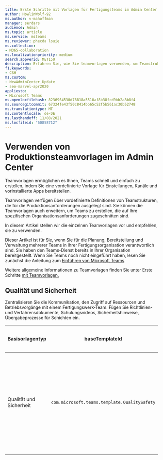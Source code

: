 ```yaml
---
title: Erste Schritte mit Vorlagen für Fertigungsteams im Admin Center
author: HowlinWolf-92
ms.author: v-mahoffman
manager: serdars
audience: Admin
ms.topic: article
ms.service: msteams
ms.reviewer: phecda louie
ms.collection:
- M365-collaboration
ms.localizationpriority: medium
search.appverid: MET150
description: Erfahren Sie, wie Sie teamvorlagen verwenden, um Teamstrukturen für die Produktionsanforderungen zu erstellen, indem Sie vordefinierte Einstellungen, Kanäle und vorinstallierte Apps über das Admin Center bereitstellen.
f1.keywords:
- CSH
ms.custom:
- NewAdminCenter_Update
- seo-marvel-apr2020
appliesto:
- Microsoft Teams
ms.openlocfilehash: 8236964530d76818a5510af8b38fcd9bb2a8b8f4
ms.sourcegitcommit: 67324fe43f50c8414bb65c52f5b561ac30b52748
ms.translationtype: MT
ms.contentlocale: de-DE
ms.lasthandoff: 11/08/2021
ms.locfileid: "60858712"
---
```

# <a name="use-manufacturing-team-templates-in-the-admin-center"></a>Verwenden von Produktionsteamvorlagen im Admin Center

Teamvorlagen ermöglichen es Ihnen, Teams schnell und einfach zu erstellen, indem Sie eine vordefinierte Vorlage für Einstellungen, Kanäle und vorinstallierte Apps bereitstellen.

Teamvorlagen verfügen über vordefinierte Definitionen von Teamstrukturen, die für die Produktionsanforderungen ausgelegt sind. Sie können die Teamvorlagen auch erweitern, um Teams zu erstellen, die auf Ihre spezifischen Organisationsanforderungen zugeschnitten sind.

In diesem Artikel stellen wir die einzelnen Teamvorlagen vor und empfehlen, sie zu verwenden.

Dieser Artikel ist für Sie, wenn Sie für die Planung, Bereitstellung und Verwaltung mehrerer Teams in Ihrer Fertigungsorganisation verantwortlich sind. Sie haben den Teams-Dienst bereits in Ihrer Organisation bereitgestellt. Wenn Sie Teams noch nicht eingeführt haben, lesen Sie zunächst die Anleitung zum [Einführen von Microsoft Teams](./deploy-overview.md).

Weitere allgemeine Informationen zu Teamvorlagen finden Sie unter Erste Schritte [mit Teamvorlagen.](get-started-with-teams-templates-in-the-admin-console.md)

## <a name="quality-and-safety"></a>Qualität und Sicherheit

Zentralisieren Sie die Kommunikation, den Zugriff auf Ressourcen und Betriebsvorgänge mit einem Fertigungswerk-Team. Fügen Sie Richtlinien- und Verfahrensdokumente, Schulungsvideos, Sicherheitshinweise, Übergabeprozesse für Schichten ein.

| Basisorlagentyp|baseTemplateId| Eigenschaften, die mit dieser Basisvorlage geliefert werden |
| ------------------|-- |----------------------------------------------------- |
|Qualität und Sicherheit|`com.microsoft.teams.template.QualitySafety` |Kanäle: <ul><li>Allgemein<li>Ankündigungen</li><li>Line 1</li><li>Line 2</li><li>Line 3</li><li>Sicherheit</li><li>Schulung</li><li>Wartung</li><li>Lustiges</li></ul> Apps: <ul><li>Wiki</li><li>Planner</li></ul>|
||||